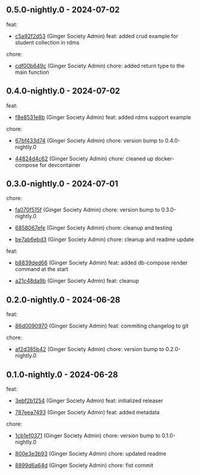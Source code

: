 ## 0.5.0-nightly.0 - 2024-07-02
feat:
 - [c5a92f2d53](c5a92f2d53b8ab0932c8674c4320e1cd27044772) (Ginger Society Admin) feat: added crud example for student collection in rdms
	
chore:
 - [cdf00b649c](cdf00b649c63ba7202dcfd3515e932c5c47f1a12) (Ginger Society Admin) chore: added return type to the main function
	
## 0.4.0-nightly.0 - 2024-07-02
feat:
 - [f8e8531e8b](f8e8531e8b19c116dc7f7edaa58170a65629ae32) (Ginger Society Admin) feat: added rdms support example
	
chore:
 - [67bf433d74](67bf433d74b5d45e9b7408d7f82a76d050dc3bb8) (Ginger Society Admin) chore: version bump to 0.4.0-nightly.0
	
 - [44824d4c62](44824d4c628429655b5a9bbec955dbb027fb1dde) (Ginger Society Admin) chore: cleaned up docker-compose for devcontainer
	
## 0.3.0-nightly.0 - 2024-07-01
chore:
 - [fa070f515f](fa070f515fdc8c7a5933aad93973da52ee16eabe) (Ginger Society Admin) chore: version bump to 0.3.0-nightly.0
	
 - [6858067efe](6858067efe1c618a6c542d9cc1e4fce12cabd714) (Ginger Society Admin) chore: cleanup and testing
	
 - [be7ab6ebd3](be7ab6ebd350e242207ce8f7009bb4ebda113c12) (Ginger Society Admin) chore: cleanup and readme update
	
feat:
 - [b8839ded66](b8839ded66ebb42e77476ffca222b534b411fc8f) (Ginger Society Admin) feat: added db-compose render command at the start
	
 - [a21c48da9b](a21c48da9b1efd7c06a25aa130b46aaac64d6497) (Ginger Society Admin) feat: cleanup
	
## 0.2.0-nightly.0 - 2024-06-28
feat:
 - [86d0090970](86d0090970a2ae9cbdc24921af896c317ac347b2) (Ginger Society Admin) feat: commiting changelog to git
	
chore:
 - [af2d385b42](af2d385b422a59a4760023804fd182609eeeeb9d) (Ginger Society Admin) chore: version bump to 0.2.0-nightly.0
	
## 0.1.0-nightly.0 - 2024-06-28
feat:
 - [3ebf2b1254](3ebf2b1254b7a2af6c2b79136c0a52ab18e68b05) (Ginger Society Admin) feat: initialized releaser
	
 - [787eea7493](787eea74936df2a2304c655136cfc4a5fa3b183c) (Ginger Society Admin) feat: added metadata
	
chore:
 - [1cb1ef0371](1cb1ef0371c14e9e44b6b8cea19e0c3609838851) (Ginger Society Admin) chore: version bump to 0.1.0-nightly.0
	
 - [800e3e3b93](800e3e3b93cbefa9c4f5e4f0b5788c21e02b5b50) (Ginger Society Admin) chore: updated readme
	
 - [8899d6a64d](8899d6a64d030a694c33de7c145387ad3fcef60e) (Ginger Society Admin) chore: fist commit
	
